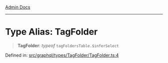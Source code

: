 [Admin Docs](/)

***

# Type Alias: TagFolder

> **TagFolder**: *typeof* `tagFoldersTable.$inferSelect`

Defined in: [src/graphql/types/TagFolder/TagFolder.ts:4](https://github.com/syedali237/talawa-api/blob/1ea81b2cbc70edeabb13ce54739da6a490530cde/src/graphql/types/TagFolder/TagFolder.ts#L4)
